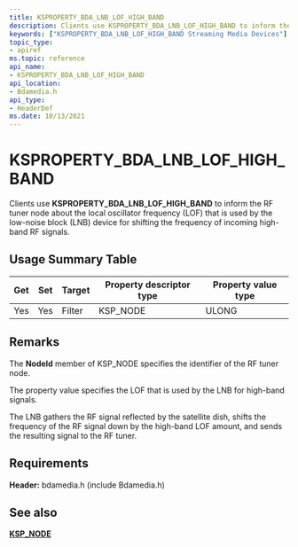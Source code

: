 ```yaml
---
title: KSPROPERTY_BDA_LNB_LOF_HIGH_BAND
description: Clients use KSPROPERTY_BDA_LNB_LOF_HIGH_BAND to inform the RF tuner node about the local oscillator frequency (LOF) that is used by the low-noise block (LNB) device for shifting the frequency of incoming high-band RF signals.
keywords: ["KSPROPERTY_BDA_LNB_LOF_HIGH_BAND Streaming Media Devices"]
topic_type:
- apiref
ms.topic: reference
api_name:
- KSPROPERTY_BDA_LNB_LOF_HIGH_BAND
api_location:
- Bdamedia.h
api_type:
- HeaderDef
ms.date: 10/13/2021
---
```


# KSPROPERTY_BDA_LNB_LOF_HIGH_BAND

Clients use **KSPROPERTY_BDA_LNB_LOF_HIGH_BAND** to inform the RF tuner node about the local oscillator frequency (LOF) that is used by the low-noise block (LNB) device for shifting the frequency of incoming high-band RF signals.

## Usage Summary Table

| Get | Set | Target | Property descriptor type | Property value type |
|--|--|--|--|--|
| Yes | Yes | Filter | KSP_NODE | ULONG |

## Remarks

The **NodeId** member of KSP_NODE specifies the identifier of the RF tuner node.

The property value specifies the LOF that is used by the LNB for high-band signals.

The LNB gathers the RF signal reflected by the satellite dish, shifts the frequency of the RF signal down by the high-band LOF amount, and sends the resulting signal to the RF tuner.

## Requirements

**Header:** bdamedia.h (include Bdamedia.h)

## See also

[**KSP_NODE**](/windows-hardware/drivers/ddi/ks/ns-ks-ksp_node)
